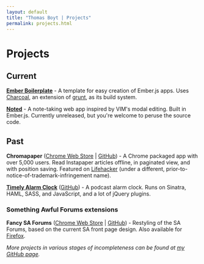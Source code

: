 ```yaml
---
layout: default
title: "Thomas Boyt | Projects"
permalink: projects.html
---
```


# Projects

## Current

**[Ember Boilerplate](https://github.com/thomasboyt/Ember-Boilerplate)** - A template for easy creation of Ember.js apps. Uses [Charcoal](https://github.com/thomasboyt/Charcoal), an extension of [grunt](https://github.com/cowboy/grunt), as its build system.

**[Noted](https://github.com/thomasboyt/Noted)** - A note-taking web app inspired by VIM's modal editing. Built in Ember.js. Currently unreleased, but you're welcome to peruse the source code.

## Past

**Chromapaper** ([Chrome Web Store](https://chrome.google.com/webstore/detail/lpjpjcgbkjefppoahpegfajifjdmcblb) | [GitHub](https://github.com/thomasboyt/Chromapaper)) - A Chrome packaged app with over 5,000 users. Read Instapaper articles offline, in paginated view, and with position saving. Featured on [Lifehacker](http://lifehacker.com/#!5729430/instapaper-for-chrome-adds-offline-sync-to-your-long-articles) (under a different, prior-to-notice-of-trademark-infringement name).

**[Timely Alarm Clock](http://timely-alarm.heroku.com)** ([GitHub](https://github.com/thomasboyt/Timely)) - A podcast alarm clock. Runs on Sinatra, HAML, SASS, and JavaScript, and a lot of jQuery plugins.

### Something Awful Forums extensions

**Fancy SA Forums** ([Chrome Web Store](https://chrome.google.com/webstore/detail/ohlohgldhcaajjhadleledokhlpgamjm) | [GitHub](https://github.com/thomasboyt/Fancy-SA-Forums)) - Restyling of the SA Forums, based on the current SA front page design. Also available for [Firefox](https://addons.mozilla.org/en-US/firefox/addon/fancy-sa-forums/).

*More projects in various stages of incompleteness can be found at [my GitHub page](http://github.com/thomasboyt).*